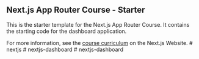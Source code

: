 ## Next.js App Router Course - Starter

This is the starter template for the Next.js App Router Course. It contains the starting code for the dashboard application.

For more information, see the [course curriculum](https://nextjs.org/learn) on the Next.js Website.
#   n e x t j s  
 #   n e x t j s - d a s h b o a r d  
 #   n e x t j s - d a s h b o a r d  
 